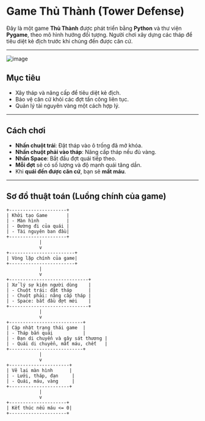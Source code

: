 # Game Thủ Thành (Tower Defense)

Đây là một game **Thủ Thành** được phát triển bằng **Python** và thư viện **Pygame**, theo mô hình hướng đối tượng. Người chơi xây dựng các tháp để tiêu diệt kẻ địch trước khi chúng đến được căn cứ.

---
![image](https://github.com/user-attachments/assets/c064d86c-5c2e-46c9-af42-1b48495d5e5e)

## Mục tiêu

- Xây tháp và nâng cấp để tiêu diệt kẻ địch.
- Bảo vệ căn cứ khỏi các đợt tấn công liên tục.
- Quản lý tài nguyên vàng một cách hợp lý.

---

## Cách chơi

- **Nhấn chuột trái**: Đặt tháp vào ô trống đã mở khóa.
- **Nhấn chuột phải vào tháp**: Nâng cấp tháp nếu đủ vàng.
- **Nhấn Space**: Bắt đầu đợt quái tiếp theo.
- **Mỗi đợt** sẽ có số lượng và độ mạnh quái tăng dần.
- Khi **quái đến được căn cứ**, bạn sẽ **mất máu**.

---

## Sơ đồ thuật toán (Luồng chính của game)

```text
+---------------------+
| Khởi tạo Game       |
| - Màn hình          |
| - Đường đi của quái |
| - Tài nguyên ban đầu|
+---------------------+
            |
            v
+------------------------+
| Vòng lặp chính của game|
+------------------------+
            |
            v
+-----------------------------+
| Xử lý sự kiện người dùng    |
| - Chuột trái: đặt tháp      |
| - Chuột phải: nâng cấp tháp |
| - Space: bắt đầu đợt mới    |
+-----------------------------+
            |
            v
+---------------------------+
| Cập nhật trạng thái game  |
| - Tháp bắn quái           |
| - Đạn di chuyển và gây sát thương |
| - Quái di chuyển, mất máu, chết   |
+---------------------------+
            |
            v
+----------------------+
| Vẽ lại màn hình      |
| - Lưới, tháp, đạn     |
| - Quái, máu, vàng     |
+----------------------+
            |
            v
+---------------------+
| Kết thúc nếu máu <= 0|
+---------------------+
